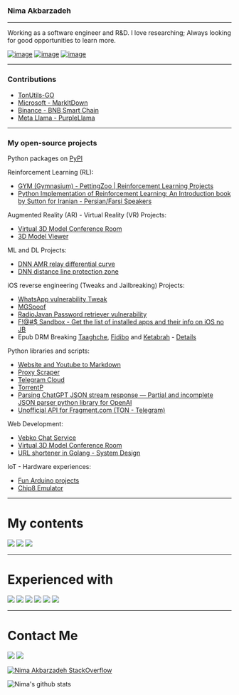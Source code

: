 ### Nima Akbarzadeh
----

Working as a software engineer and R&D. I love researching; Always looking for good opportunities to learn more.

[![image](https://img.shields.io/badge/Telegram-blue?style=for-the-badge&logo=telegram)](https://t.me/jailbroken)
[![image](https://img.shields.io/badge/Protonmail-5143cc?style=for-the-badge&logo=Protonmail&logoColor=white)](mailto:iw4p@protonmail.com)
[![image](https://img.shields.io/badge/Linkedin-0077B5?style=for-the-badge&logo=linkedin&logoColor=white)](https://www.linkedin.com/in/nimk/)


----
### Contributions
- [TonUtils-GO](https://github.com/xssnick/tonutils-go/pull/297)
- [Microsoft - MarkItDown](https://github.com/microsoft/markitdown/pull/1035)
- [Binance - BNB Smart Chain](https://github.com/bnb-chain/bsc-docker/pull/13)
- [Meta Llama - PurpleLlama](https://github.com/meta-llama/PurpleLlama/pull/32)


----
### My open-source projects

Python packages on [PyPI](https://pypi.org/user/Nimak/)

Reinforcement Learning (RL):
  - [GYM (Gymnasium) - PettingZoo | Reinforcement Learning Projects](https://github.com/iw4p/Reinforcement-Learning)
  - [Python Implementation of Reinforcement Learning: An Introduction book by Sutton for Iranian - Persian/Farsi Speakers](https://github.com/iw4p/reinforcement-learning-an-introduction)


Augmented Reality (AR) - Virtual Reality (VR) Projects:
  - [Virtual 3D Model Conference Room](https://github.com/iw4p/Virtual-3D-Model-Conference-Room)
  - [3D Model Viewer](https://github.com/iw4p/3D-Model-Viewer)


ML and DL Projects:
  - [DNN AMR relay differential curve](https://github.com/iw4p/dnn-amr-reley-differential-curve)
  - [DNN distance line protection zone](https://github.com/iw4p/dnn-distance-line-protection-zone)


iOS reverse engineering (Tweaks and Jailbreaking) Projects:
  - [WhatsApp vulnerability Tweak](https://github.com/iw4p/WhatsApp-Tweak)
  - [MGSpoof](https://github.com/iw4p/MGSpoof)
  - [RadioJavan Password retriever vulnerability](https://github.com/iw4p/RadioJavan-Password-retriever)
  - [F!@#$ Sandbox - Get the list of installed apps and their info on iOS no JB](https://github.com/iw4p/Fuck-SandBox)
  - Epub DRM Breaking [Taaghche](https://taaghche.com/), [Fidibo](https://fidibo.com/) and [Ketabrah](https://www.ketabrah.ir/) - [Details](https://www.linkedin.com/posts/nimk_reverseengineering-drm-activity-7048319477561614337-R4tR)

Python libraries and scripts:
  - [Website and Youtube to Markdown](https://github.com/iw4p/url-to-markdown)
  - [Proxy Scraper](https://github.com/iw4p/proxy-scraper)
  - [Telegram Cloud](https://github.com/iw4p/telegram-cloud)
  - [TorrentP](https://github.com/iw4p/torrentp)
  - [Parsing ChatGPT JSON stream response — Partial and incomplete JSON parser python library for OpenAI](https://github.com/iw4p/partialjson)
  - [Unofficial API for Fragment.com (TON - Telegram)](https://github.com/iw4p/Ton-Fragment)


Web Development:
  - [Vebko Chat Service](https://github.com/iw4p/Vebko-Chat-Service)
  - [Virtual 3D Model Conference Room](https://github.com/iw4p/Virtual-3D-Model-Conference-Room)
  - [URL shortener in Golang - System Design](https://github.com/iw4p/url-shortener)


IoT - Hardware experiences:
  - [Fun Arduino projects](https://github.com/iw4p/Arduino)
  - [Chip8 Emulator](https://github.com/iw4p/chip8-emulator)

----

# My contents
[![](https://img.shields.io/badge/-medium-black?style=for-the-badge&logo=medium)](https://medium.com/@nimk)
[![](https://img.shields.io/badge/-dev.to-black?style=for-the-badge&logo=dev.to)](https://dev.to/iw4p)
[![](https://img.shields.io/badge/-Virgool-black?style=for-the-badge&logo=Virgool)](https://virgool.io/@iw4p)

---

# Experienced with
[![](https://img.shields.io/badge/-python-black?style=for-the-badge&logo=python)](https://www.python.org/)
[![](https://img.shields.io/badge/-go-black?style=for-the-badge&logo=go)](https://go.dev/)
[![](https://img.shields.io/badge/-javascript-black?style=for-the-badge&logo=javascript)](https://nodejs.org/)
[![](https://img.shields.io/badge/-docker-black?style=for-the-badge&logo=docker)](https://docker.com/)
[![](https://img.shields.io/badge/-Swift-black?style=for-the-badge&logo=apple)](https://swift.org/)
[![](https://img.shields.io/badge/-linux-black?style=for-the-badge&logo=linux)](https://linux.org/)

---

# Contact Me
[![](https://img.shields.io/badge/-Mail-black?style=for-the-badge&logo=protonmail)](mailto:iw4p@protonmail.com)
[![](https://img.shields.io/badge/-LinkedIn-black?style=for-the-badge&logo=linkedin)](https://linkedin.com/in/nimk)

[![Nima Akbarzadeh StackOverflow](https://github-readme-stackoverflow.vercel.app/?userID=4827642&layout=compact&theme=dark)](https://stackoverflow.com/users/4827642/nima-akbarzadeh)

![Nima's github stats](https://github-readme-stats.vercel.app/api?username=iw4p&show_icons=true&theme=chartreuse-dark&show_icons=true&count_private=true)
